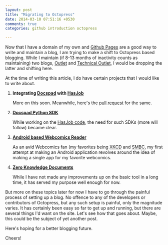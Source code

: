 ```yaml
---
layout: post
title: "Migrating to Octopress"
date: 2014-03-10 07:51:16 +0530
comments: true
categories: github introduction octopress

---
```


Now that I have a domain of my own and [Github Pages](http://pages.github.com/)
are a good way to write and maintain a blog, I am trying to make a shift to
Octopress based blogging. While I maintain (if 8-13 months of inactivity counts
as maintaining) two blogs, [Outlet](http://blog.rajatkhanduja.com) and 
[Technical Outlet](http://techblog.rajatkhanduja.com), I would be dropping the 
latter and shifting here. 

At the time of writing this article, I do have certain projects that I would
like to write about. 
<!--more-->

1. **Integrating [Docspad](http://docspad.com) with [HasJob](http://hasjob.co)** 

    More on this soon. Meanwhile, here's the 
    [pull request](https://github.com/hasgeek/hasjob/pull/81) for the same.

2. **[Docspad Python SDK](https://github.com/Bookpad/docspad-sdk-python)** 

    While working on the [HasJob code](https://github.com/hasgeek/hasjob), the
    need for such SDKs (more will follow) became clear. 

3. **[Android based Webcomics Reader](https://github.com/rajatkhanduja/WebComics)** 

    As an avid Webcomics fan (my favorites being [XKCD](http://xkcd.com) and
    [SMBC](http://smbc-comics.com), my first attempt at making an Android
    application revolves around the idea of making a single app for my favorite
    webcomics.  

4. **[Zero Knowledge Documents](https://github.com/rajatkhanduja/ZeroKnowledgeDocuments/)**

    While I have not made any improvements up on the basic tool in a long time,
    it has served my purpose well enough for now. 

But more on these topics later for now I have to go through the painful process
of setting up a blog. No offence to any of the developers or contributors of 
Octopress, but any such setup is painful, only the magnitude varies. It has
certainly been easy so far to get up and running, but there are several things
I'd want on the site. Let's see how that goes about. Maybe, this could be the
subject of yet another post. 

Here's hoping for a better blogging future. 

Cheers!
